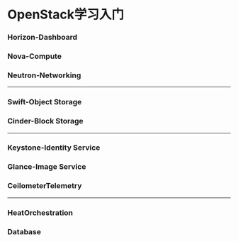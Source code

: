 # OpenStack学习入门
### **Horizon**-Dashboard
### **Nova**-Compute
### **Neutron**-Networking
---
### **Swift**-Object Storage
### **Cinder**-Block Storage
---
### **Keystone**-Identity Service
### **Glance**-Image Service
### **Ceilometer**Telemetry
---
### **Heat**Orchestration 
### Database
